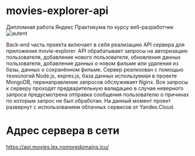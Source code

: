 # movies-explorer-api
Дипломная работа Яндекс Практикума по курсу веб-разработчик 
![autent](https://user-images.githubusercontent.com/98919779/216045874-9791b8fa-c9b1-4fb7-9199-36ad8857c4ac.png)

Back-end часть проекта включает в себя реализацию API сервера для приложения movie-explorer.
API  обрабатывает запросы на авторизацию пользователя, добавление нового пользователя, обновления данных пользователя, добавление данных о новом фильме или удаления из базы, данных о сохранённом фильме.
 Сервер реализован с помощью технологий Node.js, expres.js, база данных используемая в проекте MongoDB, перенаправление запросов обслуживает Nginx.
 Все запросы к серверу проходят предварительную валидацию в случае неверного запроса предусмотрена отправка сообщения  пользователю о причинах по которым  запрос не был обработан.
 На данный момент проект развернут с использованием облачных сервисов от Yandex.Cloud.
 # Адрес сервера в сети
 https://api.movies.lex.nomoredomains.icu/
